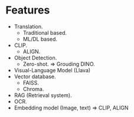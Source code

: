 # Features

+ Translation.
    + Traditional based. 
    + ML/DL based.
+ CLIP. 
    + ALIGN.
+ Object Detection. 
	+ Zero-shot. => Grouding DINO.
+ Visual-Language Model (Llava)
+ Vector database. 
	+ FAISS. 
	+ Chroma. 
+ RAG (Retrieval system).
+ OCR. 
+ Embedding model (Image, text) => CLIP, ALIGN